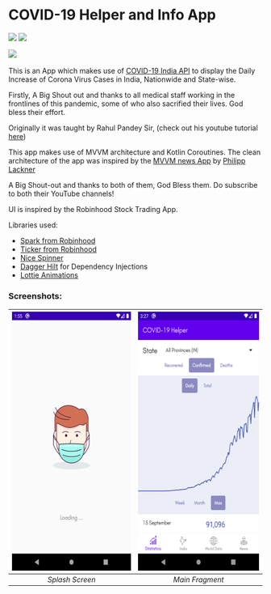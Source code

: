 # COVID-19 Helper and Info App
<img src="https://img.shields.io/badge/version-v1.0.0-informational"> <img src="https://img.shields.io/badge/android-5.0%2B-success?style=plastic&logo=android">

<img src="https://img.shields.io/badge/kotlin-%230095D5.svg?&style=for-the-badge&logo=kotlin&logoColor=white"> 

This is an App which makes use of [COVID-19 India API](https://api.covid19india.org/) to display the Daily Increase of Corona Virus Cases in India,
Nationwide and State-wise. 

Firstly, A Big Shout out and thanks to all medical staff working in the frontlines of this pandemic, some of who also sacrified their lives. God bless their effort.


Originally it was taught by Rahul Pandey Sir, (check out his youtube tutorial [here](https://www.youtube.com/playlist?list=PL7NYbSE8uaBB1EiPYScD66ZVWyu6cOyrR))

This app makes use of MVVM architecture and Kotlin Coroutines.
The clean architecture of the app was inspired by the [MVVM news App](https://www.youtube.com/playlist?list=PLQkwcJG4YTCRF8XiCRESq1IFFW8COlxYJ) 
by [Philipp Lackner](https://github.com/androiddevs18/MVVMNewsApp)

A Big Shout-out and thanks to both of them, God Bless them. Do subscribe to both their YouTube channels!

UI is inspired by the Robinhood Stock Trading App.

Libraries used:
- [Spark from Robinhood](https://github.com/robinhood/spark)
- [Ticker from Robinhood](https://github.com/robinhood/ticker)
- [Nice Spinner](https://github.com/arcadefire/nice-spinner)
- [Dagger Hilt](https://dagger.dev/hilt/) for Dependency Injections
- [Lottie Animations](https://github.com/airbnb/lottie-android)

### Screenshots:<br/>
|<img src="/screenshots/splash_screen.png" height="512px"/>|<img src="screenshots/main_fragment_all_provinces.png" height="512px"/>|
|:--:|:--:|
|*Splash Screen*|*Main Fragment*|
